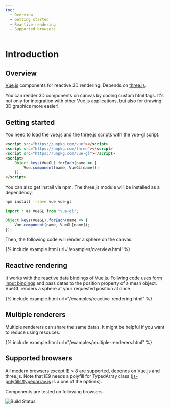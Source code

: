 ```yaml
---
toc:
  - Overview
  - Getting started
  - Reactive rendering
  - Supported browsers
---
```

# Introduction

## Overview

[Vue.js](https://vuejs.org) components for reactive 3D rendering. Depends on [three.js](https://threejs.org/).

You can render 3D components on canvas by coding custom html tags.
It's not only for integration with other Vue.js applications,
but also for drawing 3D graphics more easier!

## Getting started

You need to load the vue.js and the three.js scripts with the vue-gl script.

```html
<script src="https://unpkg.com/vue"></script>
<script src="https://unpkg.com/three"></script>
<script src="https://unpkg.com/vue-gl"></script>
<script>
    Object.keys(VueGL).forEach(name => {
        Vue.component(name, VueGL[name]);
    });
</script>
```

You can also get install via npm. The three.js module will be installed as a dependency.

```sh
npm install --save vue vue-gl
```

```js
import * as VueGL from "vue-gl";

Object.keys(VueGL).forEach(name => {
    Vue.component(name, VueGL[name]);
});
```

Then, the following code will render a sphere on the canvas.

{% include example.html url='/examples/overview.html' %}

## Reactive rendering

It works with the reactive data bindings of Vue.js.
Follwing code uses [form input bindings](https://vuejs.org/v2/guide/forms.html)
and pass datas to the position property of a mesh object.
VueGL renders a sphere at your requested position at once.

{% include example.html url="/examples/reactive-rendering.html" %}

## Multiple renderers

Multiple renderers can share the same datas.
It might be helpful if you want to reduce using resouces.

{% include example.html url="/examples/multiple-renderers.html" %}

## Supported browsers

All modern browsers except IE < 8 are supported, depends on Vue.js and three.js.
Note that IE9 needs a polyfill for TypedArray class ([js-polyfills/typedarray.js](https://github.com/inexorabletash/polyfill/blob/master/typedarray.js)
is a one of the options).

Components are tested on following browsers.

![Build Status](https://saucelabs.com/browser-matrix/vuegl.svg)
